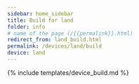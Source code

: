 ```yaml
---
sidebar: home_sidebar
title: Build for land
folder: info
# name of the page (/{{permalink}}.html)
redirect_from: land_build.html
permalink: /devices/land/build
device: land
---
```

{% include templates/device_build.md %}
